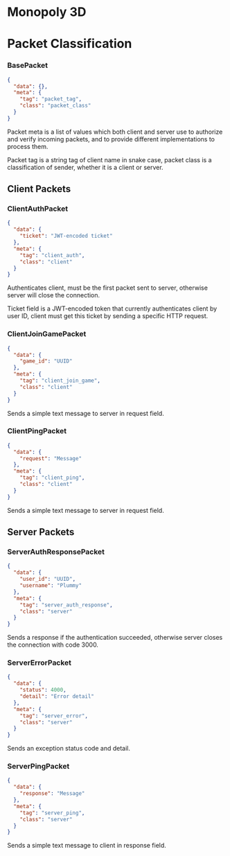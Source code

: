 # Monopoly 3D

# Packet Classification

### BasePacket

```json
{
  "data": {},
  "meta": {
    "tag": "packet_tag",
    "class": "packet_class"
  }
}
```

Packet meta is a list of values which both client and server use to authorize and verify incoming packets, and to provide different implementations to process them.

Packet tag is a string tag of client name in snake case, packet class is a classification of sender, whether it is a client or server.

## Client Packets

### ClientAuthPacket

```json
{
  "data": {
    "ticket": "JWT-encoded ticket"
  },
  "meta": {
    "tag": "client_auth",
    "class": "client"
  }
}
```

Authenticates client, must be the first packet sent to server, otherwise server will close the connection.

Ticket field is a JWT-encoded token that currently authenticates client by user ID, client must get this ticket by sending a specific HTTP request.

### ClientJoinGamePacket

```json
{
  "data": {
    "game_id": "UUID"
  },
  "meta": {
    "tag": "client_join_game",
    "class": "client"
  }
}
```

Sends a simple text message to server in request field.

### ClientPingPacket

```json
{
  "data": {
    "request": "Message"
  },
  "meta": {
    "tag": "client_ping",
    "class": "client"
  }
}
```

Sends a simple text message to server in request field.

## Server Packets

### ServerAuthResponsePacket

```json
{
  "data": {
    "user_id": "UUID",
    "username": "Plummy"
  },
  "meta": {
    "tag": "server_auth_response",
    "class": "server"
  }
}
```

Sends a response if the authentication succeeded, otherwise server closes the connection with code 3000.

### ServerErrorPacket

```json
{
  "data": {
    "status": 4000,
    "detail": "Error detail"
  },
  "meta": {
    "tag": "server_error",
    "class": "server"
  }
}
```

Sends an exception status code and detail.

### ServerPingPacket

```json
{
  "data": {
    "response": "Message"
  },
  "meta": {
    "tag": "server_ping",
    "class": "server"
  }
}
```

Sends a simple text message to client in response field.
